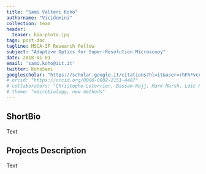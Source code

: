 ```yaml
---
title: "Sami Valteri Koho"
authorname: "Vicidomini"
collection: team
header:
  teaser: bio-photo.jpg
tags: post-doc
tagline: MSCA-IF Research Fellow
subject: "Adaptive Optics for Super-Resolution Microscopy"
date: 2018-01-01
email: 'sami.koho@iit.it'
twitter: KohoSami
googlescholar: "https://scholar.google.it/citations?hl=it&user=rhFhFvcAAAAJ#"
# orcid: "https://orcid.org/0000-0002-2151-4487"
# collaborators: "Christophe Leterrier, Bassam Hajj, Mark Marsh, Loïc Royer, Joe Grove"
# theme: "microbiology, new methods"
---
```


<h2>ShortBio</h2>
Text

<h2>Projects Description</h2>
Text

<!---{% include author-research-themes.html %}--->
<!---{% include team-member-collaborators.html %}--->
<!---{% include publication-list.html %}--->
